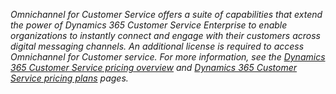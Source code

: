 *Omnichannel for Customer Service offers a suite of capabilities that extend the power of Dynamics 365 Customer Service Enterprise to enable organizations to instantly connect and engage with their customers across digital messaging channels. An additional license is required to access Omnichannel for Customer service. For more information, see the [Dynamics 365 Customer Service pricing overview](https://dynamics.microsoft.com/en-us/customer-service/overview/#pricing) and [Dynamics 365 Customer Service pricing plans](https://dynamics.microsoft.com/en-us/pricing/customer-service/#plans) pages.*


